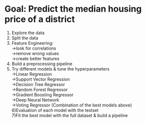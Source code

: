 # Goal: Predict the median housing price of a district
1) Explore the data<br>
2) Split the data<br>
3) Feature Engineering:<br>
  ->look for correlations<br>
  ->remove wrong values<br>
  ->create better features<br>
4) Build a preprocessing pipeline<br>
5) Try different models & tune the hyperparameters<br>
  ->Linear Regression<br>
  ->Support Vector Regression<br>
  ->Decision Tree Regressor<br>
  ->Random Forest Regressor<br>
  ->Gradient Boosting Regressor<br>
  ->Deep Neural Network<br>
  ->Voting Regressor (Combination of the best models above)<br>
6)Evaluation of each model with the testset<br>
7)Fit the best model with the full dataset & build a pipeline<br>
